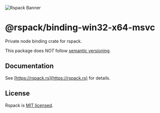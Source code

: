 <picture>
  <img alt="Rspack Banner" src="https://assets.rspack.rs/rspack/rspack-banner.png">
</picture>

# @rspack/binding-win32-x64-msvc

Private node binding crate for rspack.

This package does *NOT* follow [semantic versioning](https://semver.org/).

## Documentation

See [https://rspack.rs](https://rspack.rs) for details.

## License

Rspack is [MIT licensed](https://github.com/web-infra-dev/rspack/blob/main/LICENSE).
